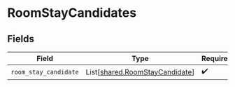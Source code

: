 # RoomStayCandidates


## Fields

| Field                                                                      | Type                                                                       | Required                                                                   | Description                                                                |
| -------------------------------------------------------------------------- | -------------------------------------------------------------------------- | -------------------------------------------------------------------------- | -------------------------------------------------------------------------- |
| `room_stay_candidate`                                                      | List[[shared.RoomStayCandidate](../../models/shared/roomstaycandidate.md)] | :heavy_check_mark:                                                         | N/A                                                                        |